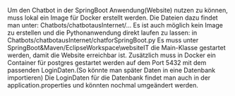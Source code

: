 Um den Chatbot in der SpringBoot Anwendung(Website) nutzen zu können, muss lokal ein Image für Docker erstellt werden. Die Dateien dazu findet man unter: Chatbots/chatbotausInternet/...
Es ist auch möglich kein Image zu erstellen und die Pythonanwendung direkt laufen zu lassen: in Chatbots/chatbotausInternet/chatforSpringBoot.py
Es muss unter SpringBoot&Maven/EclipseWorkspace\websiteIT die Main-Klasse gestartet werden, damit die Website erreichbar ist.
Zusätzlich muss in Docker ein Container für postgres gestartet werden auf dem Port 5432 mit dem passenden LoginDaten.(So könnte man später Daten in eine Datenbank importieren)
Die LoginDaten für die Datenbank findet man auch in der application.properties und könnten nochmal umgeändert werden.
